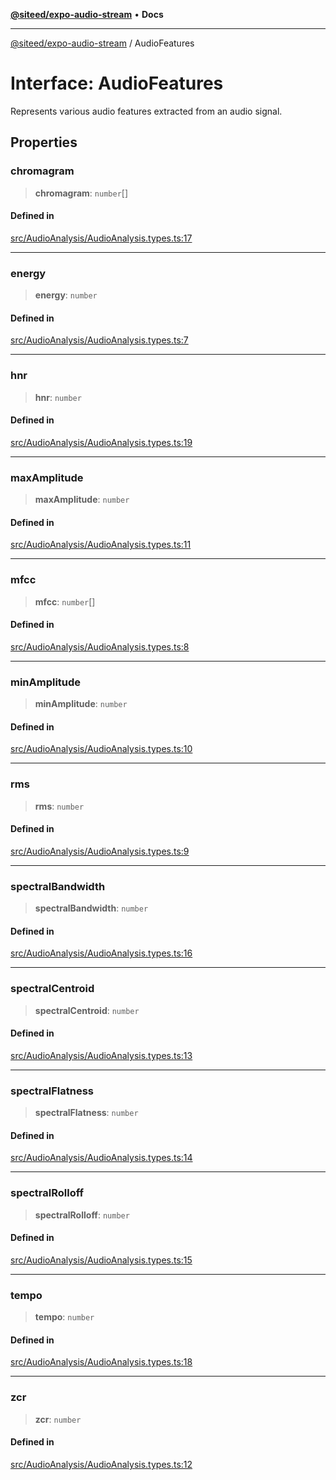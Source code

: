 [**@siteed/expo-audio-stream**](../README.md) • **Docs**

***

[@siteed/expo-audio-stream](../README.md) / AudioFeatures

# Interface: AudioFeatures

Represents various audio features extracted from an audio signal.

## Properties

### chromagram

> **chromagram**: `number`[]

#### Defined in

[src/AudioAnalysis/AudioAnalysis.types.ts:17](https://github.com/deeeed/expo-audio-stream/blob/97bc594b2639db73f20d8edddd722ad15171100c/packages/expo-audio-stream/src/AudioAnalysis/AudioAnalysis.types.ts#L17)

***

### energy

> **energy**: `number`

#### Defined in

[src/AudioAnalysis/AudioAnalysis.types.ts:7](https://github.com/deeeed/expo-audio-stream/blob/97bc594b2639db73f20d8edddd722ad15171100c/packages/expo-audio-stream/src/AudioAnalysis/AudioAnalysis.types.ts#L7)

***

### hnr

> **hnr**: `number`

#### Defined in

[src/AudioAnalysis/AudioAnalysis.types.ts:19](https://github.com/deeeed/expo-audio-stream/blob/97bc594b2639db73f20d8edddd722ad15171100c/packages/expo-audio-stream/src/AudioAnalysis/AudioAnalysis.types.ts#L19)

***

### maxAmplitude

> **maxAmplitude**: `number`

#### Defined in

[src/AudioAnalysis/AudioAnalysis.types.ts:11](https://github.com/deeeed/expo-audio-stream/blob/97bc594b2639db73f20d8edddd722ad15171100c/packages/expo-audio-stream/src/AudioAnalysis/AudioAnalysis.types.ts#L11)

***

### mfcc

> **mfcc**: `number`[]

#### Defined in

[src/AudioAnalysis/AudioAnalysis.types.ts:8](https://github.com/deeeed/expo-audio-stream/blob/97bc594b2639db73f20d8edddd722ad15171100c/packages/expo-audio-stream/src/AudioAnalysis/AudioAnalysis.types.ts#L8)

***

### minAmplitude

> **minAmplitude**: `number`

#### Defined in

[src/AudioAnalysis/AudioAnalysis.types.ts:10](https://github.com/deeeed/expo-audio-stream/blob/97bc594b2639db73f20d8edddd722ad15171100c/packages/expo-audio-stream/src/AudioAnalysis/AudioAnalysis.types.ts#L10)

***

### rms

> **rms**: `number`

#### Defined in

[src/AudioAnalysis/AudioAnalysis.types.ts:9](https://github.com/deeeed/expo-audio-stream/blob/97bc594b2639db73f20d8edddd722ad15171100c/packages/expo-audio-stream/src/AudioAnalysis/AudioAnalysis.types.ts#L9)

***

### spectralBandwidth

> **spectralBandwidth**: `number`

#### Defined in

[src/AudioAnalysis/AudioAnalysis.types.ts:16](https://github.com/deeeed/expo-audio-stream/blob/97bc594b2639db73f20d8edddd722ad15171100c/packages/expo-audio-stream/src/AudioAnalysis/AudioAnalysis.types.ts#L16)

***

### spectralCentroid

> **spectralCentroid**: `number`

#### Defined in

[src/AudioAnalysis/AudioAnalysis.types.ts:13](https://github.com/deeeed/expo-audio-stream/blob/97bc594b2639db73f20d8edddd722ad15171100c/packages/expo-audio-stream/src/AudioAnalysis/AudioAnalysis.types.ts#L13)

***

### spectralFlatness

> **spectralFlatness**: `number`

#### Defined in

[src/AudioAnalysis/AudioAnalysis.types.ts:14](https://github.com/deeeed/expo-audio-stream/blob/97bc594b2639db73f20d8edddd722ad15171100c/packages/expo-audio-stream/src/AudioAnalysis/AudioAnalysis.types.ts#L14)

***

### spectralRolloff

> **spectralRolloff**: `number`

#### Defined in

[src/AudioAnalysis/AudioAnalysis.types.ts:15](https://github.com/deeeed/expo-audio-stream/blob/97bc594b2639db73f20d8edddd722ad15171100c/packages/expo-audio-stream/src/AudioAnalysis/AudioAnalysis.types.ts#L15)

***

### tempo

> **tempo**: `number`

#### Defined in

[src/AudioAnalysis/AudioAnalysis.types.ts:18](https://github.com/deeeed/expo-audio-stream/blob/97bc594b2639db73f20d8edddd722ad15171100c/packages/expo-audio-stream/src/AudioAnalysis/AudioAnalysis.types.ts#L18)

***

### zcr

> **zcr**: `number`

#### Defined in

[src/AudioAnalysis/AudioAnalysis.types.ts:12](https://github.com/deeeed/expo-audio-stream/blob/97bc594b2639db73f20d8edddd722ad15171100c/packages/expo-audio-stream/src/AudioAnalysis/AudioAnalysis.types.ts#L12)
